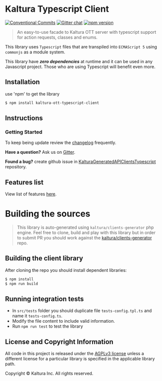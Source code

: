 # Kaltura Typescript Client

[![Conventional Commits](https://img.shields.io/badge/Conventional%20Commits-1.0.0-yellow.svg)](https://conventionalcommits.org) [![Gitter chat](https://badges.gitter.im/kaltura-ng/kaltura-ng.png)](https://gitter.im/kaltura-ng/kaltura-ng) [![npm version](https://badge.fury.io/js/kaltura-ott-typescript-client.svg)](https://badge.fury.io/js/kaltura-ott-typescript-client)

> An easy-to-use facade to Kaltura OTT server with typescript support for action requests, classes and enums.

This library uses `Typescript` files that are transpiled  into `ECMAScript 5` using `commonjs` as a module system.

This library have **_zero dependencies_** at runtime and it can be used in any Javascript project. Those who are using Typescript will benefit even more.

## Installation

use 'npm' to get the library
```bash
$ npm install kaltura-ott-typescript-client
```

## Instructions

### Getting Started
To keep being update review the [changelog](CHANGELOG.md) frequently.

 **Have a question?** Ask us on [Gitter](https://gitter.im/kaltura-ng/kaltura-ng).

 **Found a bug?** create github issue in [KalturaGeneratedAPIClientsTypescript](https://github.com/kaltura/KalturaGeneratedAPIClientsTypescript/issues) repository.



## Features list
View list of features [here](features.md).

# Building the sources
> This library is auto-generated using `kaltura/clients-generator` php engine. Feel free to clone, build and play with this library but in order to submit PR you should work against the [kaltura/clients-generator](https://github.com/kaltura/clients-generator) repo.


## Building the client library
After cloning the repo you should install dependent libraries:
```bash
$ npm install
$ npm run build
```

## Running integration tests
- In `src/tests` folder you should duplicate file `tests-config.tpl.ts` and name it `tests-config.ts`.
- Modify the file content to include valid information.
- Run `npm run test` to test the library

## License and Copyright Information
All code in this project is released under the [AGPLv3 license](http://www.gnu.org/licenses/agpl-3.0.html) unless a different license for a particular library is specified in the applicable library path.

Copyright © Kaltura Inc. All rights reserved.